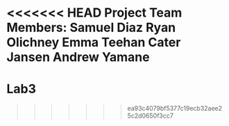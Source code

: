 <<<<<<< HEAD
Project Team Members:
Samuel Diaz
Ryan Olichney
Emma Teehan
Cater Jansen
Andrew Yamane
=======
# Lab3
>>>>>>> ea93c4079bf5377c19ecb32aee25c2d0650f3cc7
